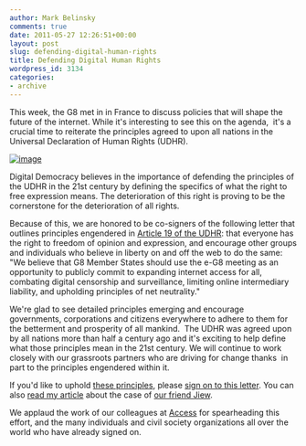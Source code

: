 ```yaml
---
author: Mark Belinsky
comments: true
date: 2011-05-27 12:26:51+00:00
layout: post
slug: defending-digital-human-rights
title: Defending Digital Human Rights
wordpress_id: 3134
categories:
- archive
---
```


This week, the G8 met in in France to discuss policies that will shape the future of the internet. While it's interesting to see this on the agenda,  it's a crucial time to reiterate the principles agreed to upon all nations in the Universal Declaration of Human Rights (UDHR).

[![image](http://farm3.static.flickr.com/2613/5762779271_60679712b7_z.jpg)](http://www.flickr.com/photos/digitaldemocracy/5762779271/in/photostream)

Digital Democracy believes in the importance of defending the principles of the UDHR in the 21st century by defining the specifics of what the right to free expression means. The deterioration of this right is proving to be the cornerstone for the deterioration of all rights.

Because of this, we are honored to be co-signers of the following letter that outlines principles engendered in [Article 19 of the UDHR](http://www.udhr.org/UDHR/ART19.HTM): that everyone has the right to freedom of opinion and expression, and encourage other groups and individuals who believe in liberty on and off the web to do the same:
"We believe that G8 Member States should use the e-G8 meeting as an opportunity to publicly commit to expanding internet access for all, combating digital censorship and surveillance, limiting online intermediary liability, and upholding principles of net neutrality."

We're glad to see detailed principles emerging and encourage governments, corporations and citizens everywhere to adhere to them for the betterment and prosperity of all mankind.  The UDHR was agreed upon by all nations more than half a century ago and it's exciting to help define what those principles mean in the 21st century. We will continue to work closely with our grassroots partners who are driving for change thanks  in part to the principles engendered within it.

If you'd like to uphold [these principles](http://internetrightsandprinciples.org/node/397), please [sign on to this letter](https://www.accessnow.org/page/s/G8-Protect-the-Net). You can also [read my article](http://www.huffingtonpost.com/mark-belinsky/france-tries-to-conquer-t_b_866206.html) about the case of [our friend Jiew](http://freejiew.blogspot.com/).

We applaud the work of our colleagues at  [Access](https://www.accessnow.org/) for spearheading this effort, and the many individuals and civil society organizations all over the world who have already signed on.

